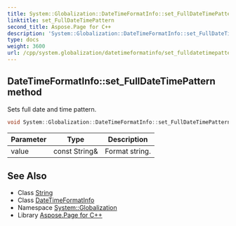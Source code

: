 ```yaml
---
title: System::Globalization::DateTimeFormatInfo::set_FullDateTimePattern method
linktitle: set_FullDateTimePattern
second_title: Aspose.Page for C++
description: 'System::Globalization::DateTimeFormatInfo::set_FullDateTimePattern method. Sets full date and time pattern in C++.'
type: docs
weight: 3600
url: /cpp/system.globalization/datetimeformatinfo/set_fulldatetimepattern/
---
```

## DateTimeFormatInfo::set_FullDateTimePattern method


Sets full date and time pattern.

```cpp
void System::Globalization::DateTimeFormatInfo::set_FullDateTimePattern(const String &value)
```


| Parameter | Type | Description |
| --- | --- | --- |
| value | const String\& | Format string. |

## See Also

* Class [String](../../../system/string/)
* Class [DateTimeFormatInfo](../)
* Namespace [System::Globalization](../../)
* Library [Aspose.Page for C++](../../../)
